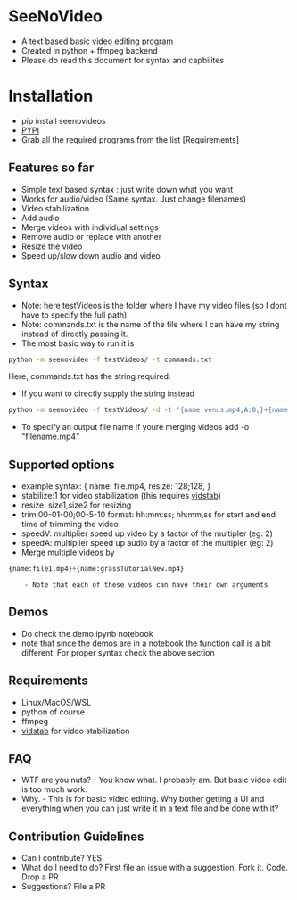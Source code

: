 # SeeNoVideo

- A text based basic video editing program
- Created in python + ffmpeg backend
- Please do read this document for syntax and capbilites

# Installation
- pip install seenovideos
- [PYPI](https://pypi.org/project/seenovideos/)
- Grab all the required programs from the list [Requirements]

## Features so far
- Simple text based syntax : just write down what you want
- Works for audio/video (Same syntax. Just change filenames)
- Video stabilization
- Add audio
- Merge videos with individual settings
- Remove audio or replace with another
- Resize the video
- Speed up/slow down audio and video

## Syntax
- Note: here testVideos is the folder where I have my video files (so I dont have to specify the full path)
- Note: commands.txt is the name of the file where I can have my string instead of directly passing it.
- The most basic way to run it is
```sh
python -m seenovideo -f testVideos/ -t commands.txt 
```
Here, commands.txt has the string required.
- If you want to directly supply the string instead
```sh
python -m seenovideo -f testVideos/ -d -t "{name:venus.mp4,A:0,}+{name:grassTutorialNew.mp4,A:0,resize:128;128,}"
```
- To specify an output file name if youre merging videos add -o "filename.mp4"

## Supported options
- example syntax: 
{
name: file.mp4,
resize: 128;128,
}
- stabilize:1       for video stabilization  (this requires [vidstab](https://github.com/georgmartius/vid.stab))
- resize: size1,size2        for resizing
- trim:00-01-00;00-5-10     format: hh:mm:ss; hh:mm,ss  for start and end time of trimming the video
- speedV: multiplier        speed up video by a factor of the multipler (eg: 2)
- speedA: multiplier        speed up audio by a factor of the multipler (eg: 2)
- Merge multiple videos by
```py
{name:file1.mp4}+{name:grassTutorialNew.mp4}
```
        - Note that each of these videos can have their own arguments

## Demos
- Do check the demo.ipynb notebook
- note that since the demos are in a notebook the function call is a bit different. For proper syntax check the above section

## Requirements
- Linux/MacOS/WSL
- python of course
- ffmpeg
- [vidstab](https://github.com/georgmartius/vid.stab) for video stabilization

## FAQ

- WTF are you nuts?
        - You know what. I probably am. But basic video edit is too much work.
- Why.
        - This is for basic video editing. Why bother getting a UI and everything when you can just write it in a text file and be done with it?

## Contribution Guidelines
- Can I contribute? YES
- What do I need to do? First file an issue with a suggestion. Fork it. Code. Drop a PR
- Suggestions? File a PR

